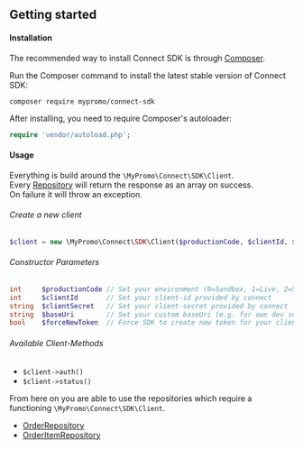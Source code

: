 ## Getting started

#### Installation

The recommended way to install Connect SDK is through [Composer][Composer].

Run the Composer command to install the latest stable version of Connect SDK:

```
composer require mypromo/connect-sdk
```

After installing, you need to require Composer's autoloader:

```php
require 'vendor/autoload.php';
```

#### Usage

Everything is build around the `\MyPromo\Connect\SDK\Client`.  
Every [Repository][Repository] will return the response as an array on success.  
On failure it will throw an exception.

###### Create a new client

```php
$client = new \MyPromo\Connect\SDK\Client($productionCode, $clientId, $clientSecret, $baseUri, $forceNewToken)
```

###### Constructor Parameters

```php
int     $productionCode // Set your environment (0=Sandbox, 1=Live, 2=Stage)
int     $clientId       // Set your client-id provided by connect
string  $clientSecret   // Set your client-secret provided by connect
string  $baseUri        // Set your custom baseUri (e.g. for own dev server), it's optional and will override `productionCode` parameter
bool    $forceNewToken  // Force SDK to create new token for your client (Optional feature) can be used in case of DB updated and old token is stored in cache so you can use force to generate new token
```

###### Available Client-Methods

- `$client->auth()`
- `$client->status()`

From here on you are able to use the repositories which require a functioning `\MyPromo\Connect\SDK\Client`.

- [OrderRepository][orderRepository]
- [OrderItemRepository][orderItemRepository]

[Composer]: https://getcomposer.org/

[orderRepository]: Repositories/OrderRepository.md

[orderItemRepository]: Repositories/OrderItemRepository.md

[Repository]: Repositories
